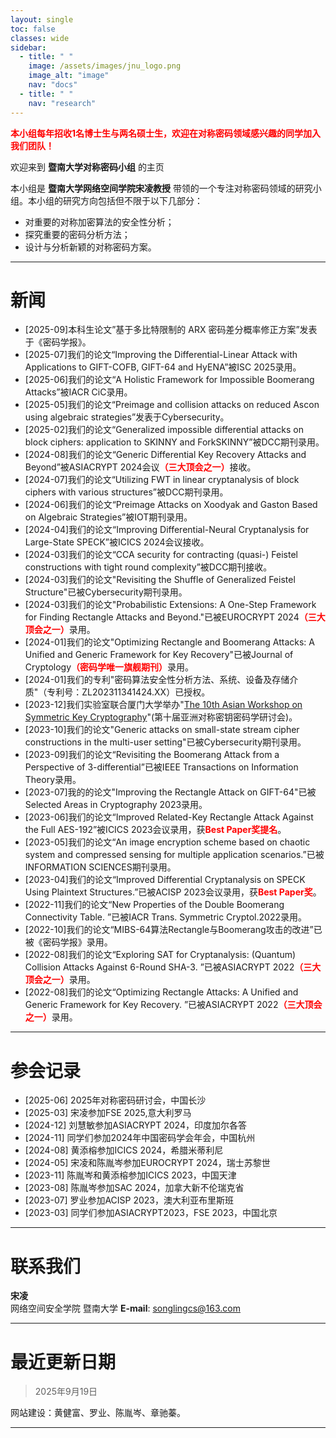 ```yaml
---
layout: single
toc: false
classes: wide
sidebar:  
  - title: " "   
    image: /assets/images/jnu_logo.png
    image_alt: "image"
    nav: "docs"
  - title: " "
    nav: "research"
---
```


<span style="color:red"><strong>本小组每年招收1名博士生与两名硕士生，欢迎在对称密码领域感兴趣的同学加入我们团队！</strong></span>  

欢迎来到 **暨南大学对称密码小组** 的主页

本小组是 **暨南大学网络空间学院宋凌教授** 带领的一个专注对称密码领域的研究小组。本小组的研究方向包括但不限于以下几部分：

* 对重要的对称加密算法的安全性分析；
* 探究重要的密码分析方法；
* 设计与分析新颖的对称密码方案。

---

# 新闻
- \[2025-09\]本科生论文”基于多比特限制的 ARX 密码差分概率修正方案”发表于《密码学报》。
- \[2025-07\]我们的论文“Improving the Differential-Linear Attack with Applications to GIFT-COFB, GIFT-64 and HyENA”被ISC 2025录用。
- \[2025-06\]我们的论文“A Holistic Framework for Impossible Boomerang Attacks”被IACR CiC录用。
- \[2025-05\]我们的论文“Preimage and collision attacks on reduced Ascon using algebraic strategies”发表于Cybersecurity。
- \[2025-02\]我们的论文“Generalized impossible differential attacks on block ciphers: application to SKINNY and ForkSKINNY”被DCC期刊录用。
- \[2024-08\]我们的论文“Generic Differential Key Recovery Attacks and Beyond”被ASIACRYPT 2024会议<span style="color:red"><strong>（三大顶会之一）</strong></span>接收。
- \[2024-07\]我们的论文“Utilizing FWT in linear cryptanalysis of block ciphers with various structures”被DCC期刊录用。
- \[2024-06\]我们的论文“Preimage Attacks on Xoodyak and Gaston Based on Algebraic Strategies”被IOT期刊录用。
- \[2024-04\]我们的论文“Improving Differential-Neural Cryptanalysis for Large-State SPECK”被ICICS 2024会议接收。
- \[2024-03\]我们的论文“CCA security for contracting (quasi-) Feistel constructions with tight round complexity”被DCC期刊接收。
- \[2024-03\]我们的论文"Revisiting the Shuffle of Generalized Feistel Structure"已被Cybersecurity期刊录用。
- \[2024-03\]我们的论文"Probabilistic Extensions: A One-Step Framework for Finding Rectangle Attacks and Beyond."已被EUROCRYPT 2024<span style="color:red"><strong>（三大顶会之一）</strong></span>录用。
- \[2024-01\]我们的论文"Optimizing Rectangle and Boomerang Attacks: A Unified and Generic Framework for Key Recovery"已被Journal of Cryptology<span style="color:red"><strong>（密码学唯一旗舰期刊）</strong></span>录用。
- \[2024-01\]我们的专利"密码算法安全性分析方法、系统、设备及存储介质"（专利号：ZL202311341424.XX）已授权。
- \[2023-12\]我们实验室联合厦门大学举办"[The 10th Asian Workshop on Symmetric Key Cryptography](https://askworkshop.github.io/ask2023/)"(第十届亚洲对称密钥密码学研讨会)。
- \[2023-10\]我们的论文"Generic attacks on small-state stream cipher constructions in the multi-user setting"已被Cybersecurity期刊录用。
- \[2023-09\]我们的论文“Revisiting the Boomerang Attack from a Perspective of 3-differential”已被IEEE Transactions on Information Theory录用。
- \[2023-07\]我的的论文"Improving the Rectangle Attack on GIFT-64"已被Selected Areas in Cryptography 2023录用。
- \[2023-06\]我们的论文“Improved Related-Key Rectangle Attack Against the Full AES-192”被ICICS 2023会议录用，获<span style="color:red"><strong>Best Paper奖提名</strong></span>。
- \[2023-05\]我们的论文“An image encryption scheme based on chaotic system and compressed sensing for multiple application scenarios.”已被INFORMATION SCIENCES期刊录用。
- \[2023-04\]我们的论文“Improved Differential Cryptanalysis on SPECK Using Plaintext Structures.”已被ACISP 2023会议录用，获<span style="color:red"><strong>Best Paper奖</strong></span>。
- \[2022-11\]我们的论文“New Properties of the Double Boomerang Connectivity Table. ”已被IACR Trans. Symmetric Cryptol.2022录用。
- \[2022-10\]我们的论文“MIBS-64算法Rectangle与Boomerang攻击的改进”已被《密码学报》录用。
- \[2022-08\]我们的论文“Exploring SAT for Cryptanalysis: (Quantum) Collision Attacks Against 6-Round SHA-3. ”已被ASIACRYPT 2022<span style="color:red"><strong>（三大顶会之一）</strong></span>录用。
- \[2022-08\]我们的论文“Optimizing Rectangle Attacks: A Unified and Generic Framework for Key Recovery. ”已被ASIACRYPT 2022<span style="color:red"><strong>（三大顶会之一）</strong></span>录用。


---

# 参会记录

 
- [2025-06] 2025年对称密码研讨会，中国长沙
- [2025-03] 宋凌参加FSE 2025,意大利罗马
- [2024-12] 刘慧敏参加ASIACRYPT 2024，印度加尔各答  
- [2024-11] 同学们参加2024年中国密码学会年会，中国杭州 
- [2024-08] 黄添榕参加ICICS 2024，希腊米蒂利尼  
- [2024-05] 宋凌和陈胤岑参加EUROCRYPT 2024，瑞士苏黎世  
- [2023-11] 陈胤岑和黄添榕参加ICICS 2023，中国天津  
- [2023-08] 陈胤岑参加SAC 2024，加拿大新不伦瑞克省 
- [2023-07] 罗业参加ACISP 2023，澳大利亚布里斯班  
- [2023-03] 同学们参加ASIACRYPT2023，FSE 2023，中国北京  


---

# 联系我们

**宋凌**  
网络空间安全学院 暨南大学
**E-mail**: songlingcs@163.com




--- 

# 最近更新日期
> 2025年9月19日

网站建设：黄健富、罗业、陈胤岑、章驰蓁。

---
